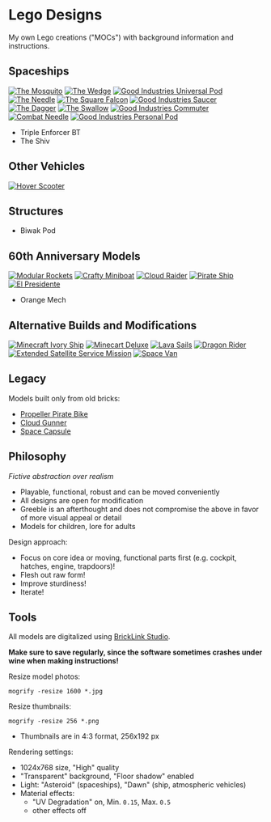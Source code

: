# Lego Designs

My own Lego creations ("MOCs") with background information and instructions.

## Spaceships

[![The Mosquito](thumbnails/mosquito_front.png)](spaceships/the-mosquito/)
[![The Wedge](thumbnails/the_wedge_front.png)](spaceships/the-wedge/)
[![Good Industries Universal Pod](thumbnails/universal_pod.png)](spaceships/universal-pod/)
[![The Needle](thumbnails/the_needle.png)](spaceships/the-needle/)
[![The Square Falcon](thumbnails/the_square_falcon.png)](spaceships/the-square-falcon/)
[![Good Industries Saucer](thumbnails/saucer.png)](spaceships/saucer/)
[![The Dagger](thumbnails/the_dagger.png)](spaceships/the-dagger/)
[![The Swallow](thumbnails/the-swallow.png)](spaceships/the-swallow/)
[![Good Industries Commuter](thumbnails/commuter.png)](spaceships/commuter/)
[![Combat Needle](thumbnails/combat_needle.png)](spaceships/combat-needle/)
[![Good Industries Personal Pod](thumbnails/personal_pod.png)](spaceships/personal-pod/)

* Triple Enforcer BT
* The Shiv

## Other Vehicles

[![Hover Scooter](thumbnails/hover_scooter.png)](vehicles/hover-scooter/)

## Structures

* Biwak Pod

## 60th Anniversary Models

[![Modular Rockets](thumbnails/modular_rockets.png)](60th-anniversary/modular-rockets/)
[![Crafty Miniboat](thumbnails/crafty_miniboat.png)](60th-anniversary/crafty-miniboat/)
[![Cloud Raider](thumbnails/cloud_raider.png)](60th-anniversary/cloud-raider/)
[![Pirate Ship](thumbnails/pirate_ship.png)](60th-anniversary/pirate-ship/)
[![El Presidente](thumbnails/el_pres.png)](60th-anniversary/el-presidente/)

* Orange Mech

## Alternative Builds and Modifications

[![Minecraft Ivory Ship](thumbnails/ivory_ship.jpg)](alts-mods/minecraft-ivory-ship/)
[![Minecart Deluxe](thumbnails/minecart_deluxe.jpg)](alts-mods/minecart-deluxe/)
[![Lava Sails](thumbnails/lava_sails.jpg)](alts-mods/lava-sails/)
[![Dragon Rider](thumbnails/dragon_rider.png)](alts-mods/dragon-rider/)
[![Extended Satellite Service Mission](thumbnails/essm.jpg)](alts-mods/extended-ssm/)
[![Space Van](thumbnails/space_van.jpg)](alts-mods/space-van/)

## Legacy

Models built only from old bricks:

* [Propeller Pirate Bike](legacy/pirate-bike/)
* [Cloud Gunner](legacy/cloud-gunner/)
* [Space Capsule](legacy/space-capsule/)

<!-- * [Junk Propeller Plane](legacy/junk-propeller/) -->

## Philosophy

*Fictive abstraction over realism*

* Playable, functional, robust and can be moved conveniently
* All designs are open for modification
* Greeble is an afterthought and does not compromise the above in favor of more visual appeal or detail
* Models for children, lore for adults

Design approach:

* Focus on core idea or moving, functional parts first (e.g. cockpit, hatches, engine, trapdoors)!
* Flesh out raw form!
* Improve sturdiness!
* Iterate!

## Tools

All models are digitalized using [BrickLink Studio](https://studio.bricklink.com/v2/build/studio.page).

**Make sure to save regularly, since the software sometimes crashes under wine when making instructions!**

Resize model photos:

```
mogrify -resize 1600 *.jpg
```

Resize thumbnails:

```
mogrify -resize 256 *.png
```

* Thumbnails are in 4:3 format, 256x192 px

Rendering settings:

* 1024x768 size, "High" quality
* "Transparent" background, "Floor shadow" enabled
* Light: "Asteroid" (spaceships), "Dawn" (ship, atmospheric vehicles)
* Material effects:
    * "UV Degradation" on, Min. `0.15`, Max. `0.5`
    * other effects off
